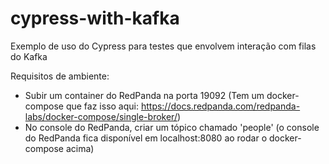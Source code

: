 # cypress-with-kafka
Exemplo de uso do Cypress para testes que envolvem interação com filas do Kafka

Requisitos de ambiente:
- Subir um container do RedPanda na porta 19092 (Tem um docker-compose que faz isso aqui: https://docs.redpanda.com/redpanda-labs/docker-compose/single-broker/)
- No console do RedPanda, criar um tópico chamado 'people' (o console do RedPanda fica disponível em localhost:8080 ao rodar o docker-compose acima)
